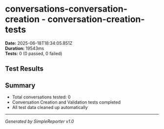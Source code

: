# conversations-conversation-creation - conversation-creation-tests

**Date:** 2025-06-18T18:34:05.851Z  
**Duration:** 19543ms  
**Tests:** 0 (0 passed, 0 failed)

## Test Results



## Summary

- Total conversations tested: 0
- Conversation Creation and Validation tests completed
- All test data cleaned up automatically

---
*Generated by SimpleReporter v1.0*
